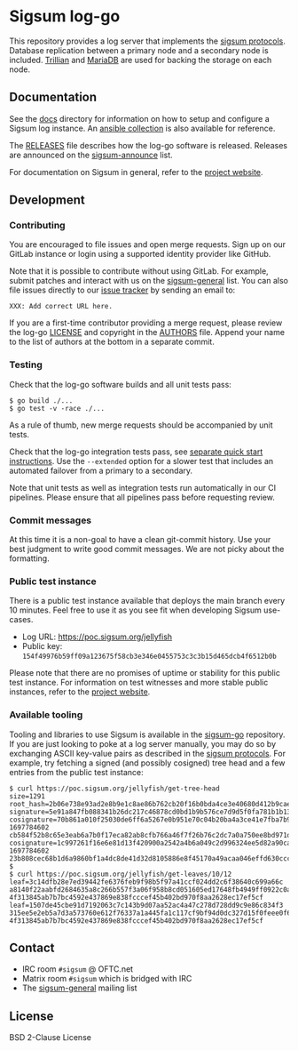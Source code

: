 # Sigsum log-go

This repository provides a log server that implements the [sigsum protocols][].
Database replication between a primary node and a secondary node is included.
[Trillian][] and [MariaDB][] are used for backing the storage on each node.

[sigsum protocols]: https://git.glasklar.is/sigsum/project/documentation/-/blob/log.md-release-v1.0.0/log.md
[Trillian]: https://transparency.dev/#trillian
[MariaDB]: https://mariadb.org/

## Documentation

See the [docs](./doc/readme.md) directory for information on how to setup and
configure a Sigsum log instance.  An [ansible collection][] is also available
for reference.

The [RELEASES](./RELEASES.md) file describes how the log-go software is
released.  Releases are announced on the [sigsum-announce][] list.

For documentation on Sigsum in general, refer to the [project
website](https://www.sigsum.org/docs/).

[ansible collection]: https://git.glasklar.is/sigsum/admin/ansible
[sigsum-announce]: https://lists.sigsum.org/mailman3/postorius/lists/sigsum-announce.lists.sigsum.org/

## Development

### Contributing

You are encouraged to file issues and open merge requests.  Sign up on our
GitLab instance or login using a supported identity provider like GitHub.

Note that it is possible to contribute without using GitLab.  For example,
submit patches and interact with us on the [sigsum-general][] list.  You can
also file issues directly to our [issue tracker][] by sending an email to:

    XXX: Add correct URL here.

If you are a first-time contributor providing a merge request, please review the
log-go [LICENSE](./LICENSE) and copyright in the [AUTHORS](./AUTHORS) file.
Append your name to the list of authors at the bottom in a separate commit.

[sigsum-general]: https://lists.sigsum.org/mailman3/postorius/lists/sigsum-general.lists.sigsum.org/
[issue tracker]: https://git.glasklar.is/sigsum/core/log-go/-/issues

### Testing

Check that the log-go software builds and all unit tests pass:

    $ go build ./...
    $ go test -v -race ./...

As a rule of thumb, new merge requests should be accompanied by unit tests.

Check that the log-go integration tests pass, see [separate quick start
instructions](./integration/README.md).  Use the `--extended` option for a
slower test that includes an automated failover from a primary to a secondary.

Note that unit tests as well as integration tests run automatically in our CI
pipelines.  Please ensure that all pipelines pass before requesting review.

### Commit messages

At this time it is a non-goal to have a clean git-commit history.  Use your best
judgment to write good commit messages.  We are not picky about the formatting.

### Public test instance

There is a public test instance available that deploys the main branch every 10
minutes.  Feel free to use it as you see fit when developing Sigsum use-cases.

  - Log URL: https://poc.sigsum.org/jellyfish
  - Public key: `154f49976b59ff09a123675f58cb3e346e0455753c3c3b15d465dcb4f6512b0b`

Please note that there are no promises of uptime or stability for this public
test instance.  For information on test witnesses and more stable public
instances, refer to the [project website](https://www.sigsum.org/services/).

### Available tooling

Tooling and libraries to use Sigsum is available in the [sigsum-go][]
repository.  If you are just looking to poke at a log server manually, you may
do so by exchanging ASCII key-value pairs as described in the
[sigsum protocols][].  For example, try fetching a signed (and possibly
cosigned) tree head and a few entries from the public test instance:

```
$ curl https://poc.sigsum.org/jellyfish/get-tree-head
size=1291
root_hash=2b06e738e93ad2e8b9e1c8ae86b762cb20f16b0bda4ce3e40680d412b9cae5ea
signature=5e91a847fb088341b26dc217c46878cd0bd1b9b576ce7d9d5f0fa781b1b139488bebc1883748c2c731aab546ee37ffcfa5823a37e55a8b5e501390235fcab00f
cosignature=70b861a010f25030de6ff6a5267e0b951e70c04b20ba4a3ce41e7fba7b9b7dfc 1697784602 cb584f52b8c65e3eab6a7b0f17eca82ab8cfb766a46f7f26b76c2dc7a0a750ee8bd971dad7101cdebfdd786affd82582b4c42d41ff185d01f2cf756fbce0ef07
cosignature=1c997261f16e6e81d13f420900a2542a4b6a049c2d996324ee5d82a90ca3360c 1697784602 23b808cec68b1d6a9860bf1a4dc8de41d32d8105886e8f45170a49acaa046effd630cccf61235aa12b889bf3ed04002069d10bdf1041f99a6a7e09b42785b50c
$
$ curl https://poc.sigsum.org/jellyfish/get-leaves/10/12
leaf=3c14dfb28e7ed39442fe6376feb9f98b5f97a41ccf024dd2c6f38640c699a66c a8140f22aabfd2684635a8c266b557f3a06f958b8cd051605ed17648fb4949ff0922c0a73045c90e4baddf7033ba2a34b5841221ac7067918aada94553f0f104 4f313845ab7b7bc4592e437869e838fcccef45b402bd970f8aa2628ec17ef5cf
leaf=1507de45cbe91d7192063c7c143b9d07aa52ac4a47c278d728dd9c9e86c834f3 315ee5e2eb5a7d3a573760e612f76337a1a445fa1c117cf9bf94d0dc327d15f0feee0f67ba679d74cb08cb4748793aa09576f5496abf831a4c1105925c635404 4f313845ab7b7bc4592e437869e838fcccef45b402bd970f8aa2628ec17ef5cf
```

[sigsum-go]: https://git.glasklar.is/sigsum/core/sigsum-go/

## Contact

  - IRC room `#sigsum` @ OFTC.net
  - Matrix room `#sigsum` which is bridged with IRC
  - The [sigsum-general][] mailing list

## License

BSD 2-Clause License
